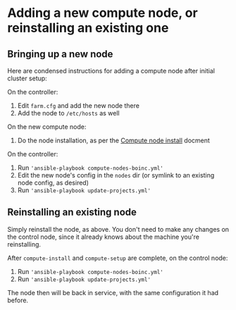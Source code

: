 # Adding a new compute node, or reinstalling an existing one

## Bringing up a new node

Here are condensed instructions for adding a compute node after
initial cluster setup:

On the controller:
1. Edit `farm.cfg` and add the new node there
1. Add the node to `/etc/hosts` as well

On the new compute node:
1. Do the node installation, as per the [Compute node
   install](https://github.com/firepear/homefarm/blob/master/docs/compute_install.md)
   docment

On the controller:
1. Run `'ansible-playbook compute-nodes-boinc.yml'`
1. Edit the new node's config in the `nodes` dir (or symlink to an
   existing node config, as desired)
1. Run `'ansible-playbook update-projects.yml'`


## Reinstalling an existing node

Simply reinstall the node, as above. You don't need to make any
changes on the control node, since it already knows about the machine
you're reinstalling.

After `compute-install` and `compute-setup` are complete, on the
control node:
1. Run `'ansible-playbook compute-nodes-boinc.yml'`
1. Run `'ansible-playbook update-projects.yml'`

The node then will be back in service, with the same configuration it
had before.

